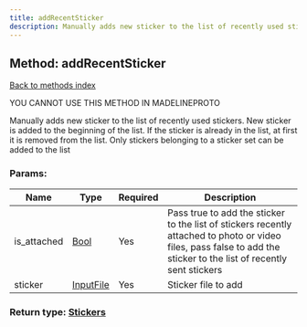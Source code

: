 ```yaml
---
title: addRecentSticker
description: Manually adds new sticker to the list of recently used stickers. New sticker is added to the beginning of the list. If the sticker is already in the list, at first it is removed from the list. Only stickers belonging to a sticker set can be added to the list
---
```

## Method: addRecentSticker  
[Back to methods index](index.md)


YOU CANNOT USE THIS METHOD IN MADELINEPROTO


Manually adds new sticker to the list of recently used stickers. New sticker is added to the beginning of the list. If the sticker is already in the list, at first it is removed from the list. Only stickers belonging to a sticker set can be added to the list

### Params:

| Name     |    Type       | Required | Description |
|----------|---------------|----------|-------------|
|is\_attached|[Bool](../types/Bool.md) | Yes|Pass true to add the sticker to the list of stickers recently attached to photo or video files, pass false to add the sticker to the list of recently sent stickers|
|sticker|[InputFile](../types/InputFile.md) | Yes|Sticker file to add|


### Return type: [Stickers](../types/Stickers.md)

